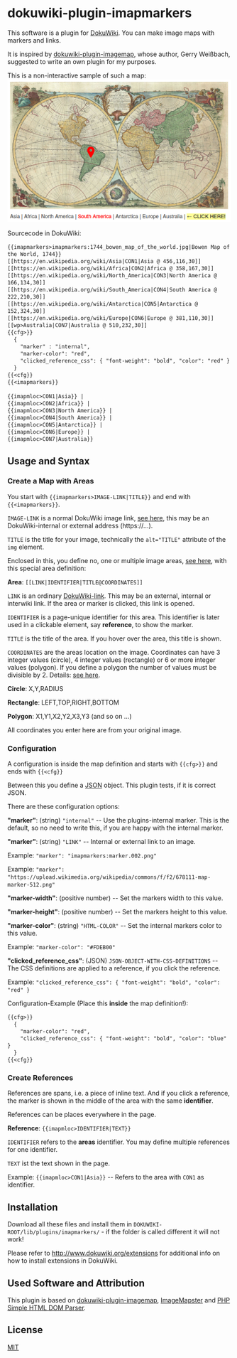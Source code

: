 # dokuwiki-plugin-imapmarkers

This software is a plugin for [DokuWiki](https://www.dokuwiki.org/).
You can make image maps with markers and links.

It is inspired by [dokuwiki-plugin-imagemap](https://github.com/i-net-software/dokuwiki-plugin-imagemap/), whose author, Gerry Weißbach, suggested to write an own plugin for my purposes.

This is a non-interactive sample of such a map:
![Acient World Map with Marker](https://raw.githubusercontent.com/kgitthoene/dokuwiki-plugin-imapmarkers/master/readme/map-with-marker.png)

Sourcecode in DokuWiki:
```
{{imapmarkers>imapmarkers:1744_bowen_map_of_the_world.jpg|Bowen Map of the World, 1744}}
[[https://en.wikipedia.org/wiki/Asia|CON1|Asia @ 456,116,30]]
[[https://en.wikipedia.org/wiki/Africa|CON2|Africa @ 358,167,30]]
[[https://en.wikipedia.org/wiki/North_America|CON3|North America @ 166,134,30]]
[[https://en.wikipedia.org/wiki/South_America|CON4|South America @ 222,210,30]]
[[https://en.wikipedia.org/wiki/Antarctica|CON5|Antarctica @ 152,324,30]]
[[https://en.wikipedia.org/wiki/Europe|CON6|Europe @ 381,110,30]]
[[wp>Australia|CON7|Australia @ 510,232,30]]
{{cfg>}}
  {
    "marker" : "internal",
    "marker-color": "red",
    "clicked_reference_css": { "font-weight": "bold", "color": "red" }
  }
{{<cfg}}
{{<imapmarkers}}

{{imapmloc>CON1|Asia}} |
{{imapmloc>CON2|Africa}} |
{{imapmloc>CON3|North America}} |
{{imapmloc>CON4|South America}} |
{{imapmloc>CON5|Antarctica}} |
{{imapmloc>CON6|Europe}} |
{{imapmloc>CON7|Australia}}
```

## Usage and Syntax

### Create a Map with Areas

You start with ```{{imapmarkers>IMAGE-LINK|TITLE}}``` and end with ```{{<imapmarkers}}```.

```IMAGE-LINK``` is a normal DokuWiki image link, [see here](https://www.dokuwiki.org/images), this may be an DokuWiki-internal or external address (https://…).

```TITLE``` is the title for your image, technically the ```alt="TITLE"``` attribute of the ```img``` element.

Enclosed in this, you define no, one or multiple image areas, [see here](https://www.w3schools.com/html/html_images_imagemap.asp), with this special area definition:

**Area**: ```[[LINK|IDENTIFIER|TITLE@COORDINATES]]```

```LINK``` is an ordinary [DokuWiki-link](https://www.dokuwiki.org/link).
This may be an external, internal or interwiki link.
If the area or marker is clicked, this link is opened.

```IDENTIFIER``` is a page-unique identifier for this area.
This identifier is later used in a clickable element, say **reference**, to show the marker.

```TITLE``` is the title of the area.
If you hover over the area, this title is shown.

```COORDINATES``` are the areas location on the image. Coordinates can have 3 integer values (circle), 4 integer values (rectangle) or 6 or more integer values (polygon). If you define a polygon the number of values must be divisible by 2.
Details: [see here](https://www.w3schools.com/html/html_images_imagemap.asp).

**Circle**: X,Y,RADIUS

**Rectangle**: LEFT,TOP,RIGHT,BOTTOM

**Polygon**: X1,Y1,X2,Y2,X3,Y3 (and so on …)

All coordinates you enter here are from your original image.

### Configuration

A configuration is inside the map definition and starts with ```{{cfg>}}``` and ends with ```{{<cfg}}```

Between this you define a [JSON](https://www.json.org/json-en.html) object.
This plugin tests, if it is correct JSON.

There are these configuration options:

**"marker"**: (string) ```"internal"``` -- Use the plugins-internal marker. This is the default, so no need to write this, if you are happy with the internal marker.

**"marker"**: (string) ```"LINK"``` -- Internal or external link to an image.

Example: ```"marker": "imapmarkers:marker.002.png"```

Example: ```"marker": "https://upload.wikimedia.org/wikipedia/commons/f/f2/678111-map-marker-512.png"```

**"marker-width"**: (positive number) -- Set the markers width to this value.

**"marker-height"**: (positive number) -- Set the markers height to this value.

**"marker-color"**: (string) ```"HTML-COLOR"``` -- Set the internal markers color to this value.

Example: ```"marker-color": "#FDEB00"```

**"clicked_reference_css"**: (JSON) ```JSON-OBJECT-WITH-CSS-DEFINITIONS```  -- The CSS definitions are applied to a reference, if you click the reference.

Example: ```"clicked_reference_css": { "font-weight": "bold", "color": "red" }```

Configuration-Example (Place this **inside** the map definition!):

```
{{cfg>}}
  {
    "marker-color": "red",
    "clicked_reference_css": { "font-weight": "bold", "color": "blue" }
  }
{{<cfg}}
```

### Create References

References are spans, i.e. a piece of inline text.
And if you click a reference, the marker is shown in the middle of the area with the same **identifier**.

References can be places everywhere in the page.

**Reference**: ```{{imapmloc>IDENTIFIER|TEXT}}```

```IDENTIFIER``` refers to the **areas** identifier.
You may define multiple references for one identifier.

```TEXT``` ist the text shown in the page.

Example: ```{{imapmloc>CON1|Asia}}``` -- Refers to the area with ```CON1``` as identifier.

## Installation

Download all these files and install them in
```DOKUWIKI-ROOT/lib/plugins/imapmarkers/``` - if the folder is called different it
will not work!

Please refer to http://www.dokuwiki.org/extensions for additional info
on how to install extensions in DokuWiki.

## Used Software and Attribution

This plugin is based on [dokuwiki-plugin-imagemap](https://github.com/i-net-software/dokuwiki-plugin-imagemap/), [ImageMapster](http://www.outsharked.com/imagemapster/) and [PHP Simple HTML DOM Parser](https://sourceforge.net/projects/simplehtmldom/).

## License

[MIT](https://github.com/kgitthoene/dokuwiki-plugin-imapmarkers/blob/master/LICENSE)
